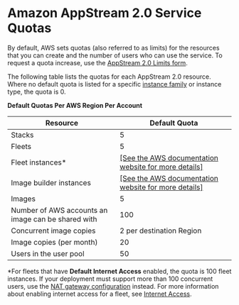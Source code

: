 # Amazon AppStream 2\.0 Service Quotas<a name="limits"></a>

By default, AWS sets quotas \(also referred to as limits\) for the resources that you can create and the number of users who can use the service\. To request a quota increase, use the [AppStream 2\.0 Limits form](https://console.aws.amazon.com/support/home#/case/create?issueType=service-limit-increase&limitType=service-code-appstream2)\.

The following table lists the quotas for each AppStream 2\.0 resource\. Where no default quota is listed for a specific [instance family](instance-types.md) or instance type, the quota is 0\.


**Default Quotas Per AWS Region Per Account**  

| Resource | Default Quota | 
| --- | --- | 
| Stacks | 5 | 
| Fleets | 5 | 
| Fleet instances\* |  [\[See the AWS documentation website for more details\]](http://docs.aws.amazon.com/appstream2/latest/developerguide/limits.html)  | 
| Image builder instances  |  [\[See the AWS documentation website for more details\]](http://docs.aws.amazon.com/appstream2/latest/developerguide/limits.html)  | 
| Images | 5 | 
| Number of AWS accounts an image can be shared with | 100 | 
| Concurrent image copies | 2 per destination Region | 
| Image copies \(per month\) | 20 | 
| Users in the user pool | 50 | 

\*For fleets that have **Default Internet Access** enabled, the quota is 100 fleet instances\. If your deployment must support more than 100 concurrent users, use the [NAT gateway configuration](managing-network-internet-NAT-gateway.md) instead\. For more information about enabling internet access for a fleet, see [Internet Access](internet-access.md)\.